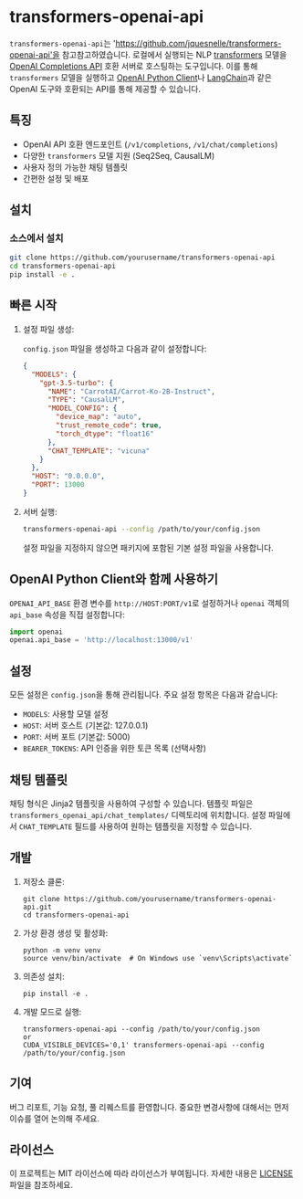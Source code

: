 # transformers-openai-api

`transformers-openai-api`는 'https://github.com/jquesnelle/transformers-openai-api'을 참고참고하였습니다. 로컬에서 실행되는 NLP [transformers](https://github.com/huggingface/transformers/) 모델을 [OpenAI Completions API](https://beta.openai.com/docs/api-reference/completions) 호환 서버로 호스팅하는 도구입니다. 이를 통해 `transformers` 모델을 실행하고 [OpenAI Python Client](https://github.com/openai/openai-python)나 [LangChain](https://github.com/hwchase17/langchain)과 같은 OpenAI 도구와 호환되는 API를 통해 제공할 수 있습니다.

## 특징

- OpenAI API 호환 엔드포인트 (`/v1/completions`, `/v1/chat/completions`)
- 다양한 `transformers` 모델 지원 (Seq2Seq, CausalLM)
- 사용자 정의 가능한 채팅 템플릿
- 간편한 설정 및 배포

## 설치

### 소스에서 설치

```sh
git clone https://github.com/yourusername/transformers-openai-api
cd transformers-openai-api
pip install -e .
```

## 빠른 시작

1. 설정 파일 생성:

   `config.json` 파일을 생성하고 다음과 같이 설정합니다:

   ```json
   {
     "MODELS": {
       "gpt-3.5-turbo": {
         "NAME": "CarrotAI/Carrot-Ko-2B-Instruct",
         "TYPE": "CausalLM",
         "MODEL_CONFIG": {
           "device_map": "auto",
           "trust_remote_code": true,
           "torch_dtype": "float16"
         },
         "CHAT_TEMPLATE": "vicuna"
       }
     },
     "HOST": "0.0.0.0",
     "PORT": 13000
   }
   ```

2. 서버 실행:

   ```sh
   transformers-openai-api --config /path/to/your/config.json
   ```

   설정 파일을 지정하지 않으면 패키지에 포함된 기본 설정 파일을 사용합니다.

## OpenAI Python Client와 함께 사용하기

`OPENAI_API_BASE` 환경 변수를 `http://HOST:PORT/v1`로 설정하거나 `openai` 객체의 `api_base` 속성을 직접 설정합니다:

```python
import openai
openai.api_base = 'http://localhost:13000/v1'
```

## 설정

모든 설정은 `config.json`을 통해 관리됩니다. 주요 설정 항목은 다음과 같습니다:

- `MODELS`: 사용할 모델 설정
- `HOST`: 서버 호스트 (기본값: 127.0.0.1)
- `PORT`: 서버 포트 (기본값: 5000)
- `BEARER_TOKENS`: API 인증을 위한 토큰 목록 (선택사항)

## 채팅 템플릿

채팅 형식은 Jinja2 템플릿을 사용하여 구성할 수 있습니다. 템플릿 파일은 `transformers_openai_api/chat_templates/` 디렉토리에 위치합니다. 설정 파일에서 `CHAT_TEMPLATE` 필드를 사용하여 원하는 템플릿을 지정할 수 있습니다.

## 개발

1. 저장소 클론:
   ```
   git clone https://github.com/yourusername/transformers-openai-api.git
   cd transformers-openai-api
   ```

2. 가상 환경 생성 및 활성화:
   ```
   python -m venv venv
   source venv/bin/activate  # On Windows use `venv\Scripts\activate`
   ```

3. 의존성 설치:
   ```
   pip install -e .
   ```

4. 개발 모드로 실행:
   ```
   transformers-openai-api --config /path/to/your/config.json
   or
   CUDA_VISIBLE_DEVICES='0,1' transformers-openai-api --config /path/to/your/config.json
   ```

## 기여

버그 리포트, 기능 요청, 풀 리퀘스트를 환영합니다. 중요한 변경사항에 대해서는 먼저 이슈를 열어 논의해 주세요.

## 라이선스

이 프로젝트는 MIT 라이선스에 따라 라이선스가 부여됩니다. 자세한 내용은 [LICENSE](LICENSE) 파일을 참조하세요.